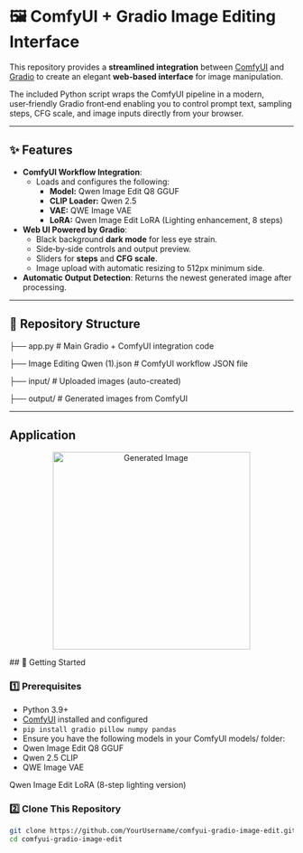 # 🖼️ ComfyUI + Gradio Image Editing Interface

This repository provides a **streamlined integration** between [ComfyUI](https://github.com/comfyanonymous/ComfyUI) and [Gradio](https://gradio.app/) to create an elegant **web-based interface** for image manipulation.

The included Python script wraps the ComfyUI pipeline in a modern, user‑friendly Gradio front‑end  enabling you to control prompt text, sampling steps, CFG scale, and image inputs directly from your browser.

---

## ✨ Features

- **ComfyUI Workflow Integration**:
  - Loads and configures the following:
    - **Model:** Qwen Image Edit Q8 GGUF
    - **CLIP Loader:** Qwen 2.5
    - **VAE:** QWE Image VAE
    - **LoRA:** Qwen Image Edit LoRA (Lighting enhancement, 8 steps)
- **Web UI Powered by Gradio**:
  - Black background **dark mode** for less eye strain.
  - Side‑by‑side controls and output preview.
  - Sliders for **steps** and **CFG scale**.
  - Image upload with automatic resizing to 512px minimum side.
- **Automatic Output Detection**: Returns the newest generated image after processing.

---

## 📂 Repository Structure
├── app.py # Main Gradio + ComfyUI integration code 


├── Image Editing Qwen (1).json # ComfyUI workflow JSON file 


├── input/ # Uploaded images (auto-created) 


├── output/ # Generated images from ComfyUI 

---

## Application
<p align="center">
  <img src="https://github.com/user-attachments/assets/7a15a8d4-260d-4805-8bea-e11202130326" width="350" title="Generated Image">
</p>
## 🚀 Getting Started

### 1️⃣ Prerequisites
- Python 3.9+
- [ComfyUI](https://github.com/comfyanonymous/ComfyUI) installed and configured
- `pip install gradio pillow numpy pandas` 
-  Ensure you have the following models in your ComfyUI models/ folder:
-  Qwen Image Edit Q8 GGUF
-  Qwen 2.5 CLIP
-  QWE Image VAE

Qwen Image Edit LoRA (8-step lighting version)
### 2️⃣ Clone This Repository
```bash
git clone https://github.com/YourUsername/comfyui-gradio-image-edit.git
cd comfyui-gradio-image-edit




